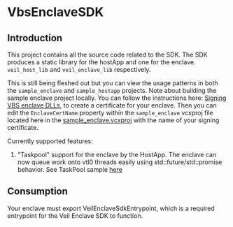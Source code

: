 VbsEnclaveSDK
================

Introduction
------------
This project contains all the source code related to the SDK. The SDK
produces a static library for the hostApp and one for the enclave. 
`veil_host_lib` and `veil_enclave_lib` respectively.

This is still being fleshed out but you can view the usage patterns in both
the `sample_enclave` and `sample_hostapp` projects. Note about building
the sample enclave project locally. You can follow the instructions here: 
[Signing VBS enclave DLLs](https://learn.microsoft.com/en-us/windows/win32/trusted-execution/vbs-enclaves-dev-guide#step-3-signing-vbs-enclave-dlls),
to create a certificate for your enclave. Then you can edit the `EnclaveCertName`
property within the `sample_enclave` vcxproj file located here
in the [sample_enclave.vcxproj](https://github.com/microsoft/VbsEnclaveTooling/blob/8179c372186bd7ab1f1d68ac044fe4a98ccc7eef/src/VbsEnclaveSDK/samples/sample_enclave/sample_enclave.vcxproj#L54)
with the name of your signing certificate.

Currently supported features:
1. "Taskpool" support for the enclave by the HostApp. The enclave can now queue work onto vtl0 threads easily using std::future/std::promise behavior.
   See TaskPool sample [here](./samples/sample_hostapp/sample_taskpool.cpp)

Consumption
------------
Your enclave must export VeilEnclaveSdkEntrypoint, which is
a required entrypoint for the Veil Enclave SDK to function.
